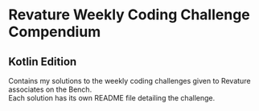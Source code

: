 # Revature Weekly Coding Challenge Compendium
## Kotlin Edition

Contains my solutions to the weekly coding challenges given to Revature associates on the Bench.
<br>Each solution has its own README file detailing the challenge.
